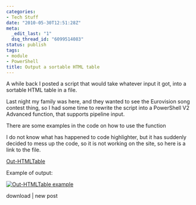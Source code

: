 ```yaml
---
categories:
- Tech Stuff
date: "2010-05-30T12:51:28Z"
meta:
  _edit_last: "1"
  dsq_thread_id: "6099514083"
status: publish
tags:
- module
- PowerShell
title: Output a sortable HTML table
---
```

A while back I posted a script that would take whatever input it got, into a sortable HTML table in a file.

Last night my family was here, and they wanted to see the Eurovision song contest thing, so I had some time to rewrite the script into a PowerShell V2 Advanced function, that supports pipeline input.

There are some examples in the code on how to use the function

I do not know what has happened to code highlighter, but it has suddenly decided to mess up the code, so it is not working on the site, so here is a link to the file.

[Out-HTMLTable](http://www.xipher.dk/assets/images/uploads/Out-HTMLTable.txt)

Example of output:

[![Out-HTMLTable example](/assets/images/table.bmp "table")](http://www.xipher.dk/assets/images/uploads/table.bmp)

<script type="text/javascript" src="http://PoshCode.org/embed/1903"></script>download | new post

